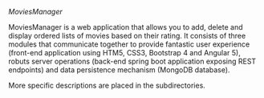 *MoviesManager*

MoviesManager is a web application that allows you to add, delete and display ordered lists of movies based on their rating. It consists of three modules that communicate together to provide fantastic user experience (front-end application using HTM5, CSS3, Bootstrap 4 and Angular 5), robuts server operations (back-end spring boot application exposing REST endpoints) and data persistence mechanism (MongoDB database).

More specific descriptions are placed in the subdirectories.


